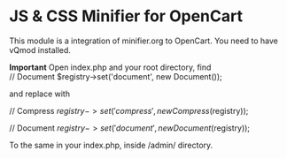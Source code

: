 # JS & CSS Minifier for OpenCart
This module is a integration of minifier.org to OpenCart.
You need to have vQmod installed.

<strong>Important</strong>
Open index.php and your root directory, find<br/>
// Document
$registry->set('document', new Document());

and replace with

// Compress
$registry->set('compress', new Compress($registry));

// Document
$registry->set('document', new Document($registry));

To the same in your index.php, inside /admin/ directory.
